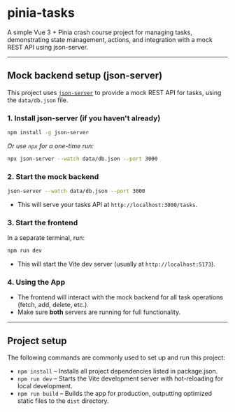 # pinia-tasks

A simple Vue 3 + Pinia crash course project for managing tasks, demonstrating state management, actions, and integration with a mock REST API using json-server.

---

## Mock backend setup (json-server)

This project uses [`json-server`](https://github.com/typicode/json-server) to provide a mock REST API for tasks, using the `data/db.json` file.

### 1. Install json-server (if you haven't already)

```sh
npm install -g json-server
```
*Or use `npx` for a one-time run:*
```sh
npx json-server --watch data/db.json --port 3000
```

### 2. Start the mock backend

```sh
json-server --watch data/db.json --port 3000
```
- This will serve your tasks API at `http://localhost:3000/tasks`.

### 3. Start the frontend

In a separate terminal, run:

```sh
npm run dev
```
- This will start the Vite dev server (usually at `http://localhost:5173`).

### 4. Using the App

- The frontend will interact with the mock backend for all task operations (fetch, add, delete, etc.).
- Make sure **both** servers are running for full functionality.

---

## Project setup

The following commands are commonly used to set up and run this project:

- `npm install` – Installs all project dependencies listed in package.json.
- `npm run dev` – Starts the Vite development server with hot-reloading for local development.
- `npm run build` – Builds the app for production, outputting optimized static files to the `dist` directory.

